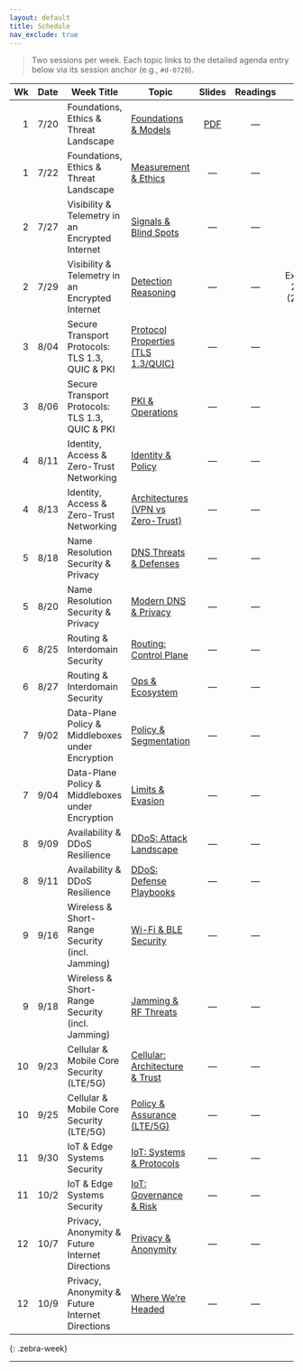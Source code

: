 ```yaml
---
layout: default
title: Schedule
nav_exclude: true
---
```


> Two sessions per week. Each topic links to the detailed agenda entry below via its session anchor (e.g., `#d-0720`).
<div class="zebra-week" markdown="1">

| Wk |  Date  | Week Title | Topic | Slides | Readings | Due |
|---:|:------:|---|---|:--:|:--:|:--:|
| 1 | 7/20 | Foundations, Ethics & Threat Landscape | [Foundations & Models](#d-0720) | [PDF](/slides/mod_1_1.pdf) | — | — |
| 1 | 7/22 | Foundations, Ethics & Threat Landscape | [Measurement & Ethics](#d-0722) | — | — | — |
| 2 | 7/27 | Visibility & Telemetry in an Encrypted Internet | [Signals & Blind Spots](#d-0727) | — | — | — |
| 2 | 7/29 | Visibility & Telemetry in an Encrypted Internet | [Detection Reasoning](#d-0729) | — | — | Exercise 2 due (23:59) |
| 3 | 8/04 | Secure Transport Protocols: TLS 1.3, QUIC & PKI | [Protocol Properties (TLS 1.3/QUIC)](#d-0804) | — | — | — |
| 3 | 8/06 | Secure Transport Protocols: TLS 1.3, QUIC & PKI | [PKI & Operations](#d-0806) | — | — | — |
| 4 | 8/11 | Identity, Access & Zero-Trust Networking | [Identity & Policy](#d-0811) | — | — | — |
| 4 | 8/13 | Identity, Access & Zero-Trust Networking | [Architectures (VPN vs Zero-Trust)](#d-0813) | — | — | — |
| 5 | 8/18 | Name Resolution Security & Privacy | [DNS Threats & Defenses](#d-0818) | — | — | — |
| 5 | 8/20 | Name Resolution Security & Privacy | [Modern DNS & Privacy](#d-0820) | — | — | — |
| 6 | 8/25 | Routing & Interdomain Security | [Routing: Control Plane](#d-0825) | — | — | — |
| 6 | 8/27 | Routing & Interdomain Security | [Ops & Ecosystem](#d-0827) | — | — | — |
| 7 | 9/02 | Data-Plane Policy & Middleboxes under Encryption | [Policy & Segmentation](#d-0902) | — | — | — |
| 7 | 9/04 | Data-Plane Policy & Middleboxes under Encryption | [Limits & Evasion](#d-0904) | — | — | — |
| 8 | 9/09 | Availability & DDoS Resilience | [DDoS: Attack Landscape](#d-0909) | — | — | — |
| 8 | 9/11 | Availability & DDoS Resilience | [DDoS: Defense Playbooks](#d-0911) | — | — | — |
| 9 | 9/16 | Wireless & Short-Range Security (incl. Jamming) | [Wi-Fi & BLE Security](#d-0916) | — | — | — |
| 9 | 9/18 | Wireless & Short-Range Security (incl. Jamming) | [Jamming & RF Threats](#d-0918) | — | — | — |
|10 | 9/23 | Cellular & Mobile Core Security (LTE/5G) | [Cellular: Architecture & Trust](#d-0923) | — | — | — |
|10 | 9/25 | Cellular & Mobile Core Security (LTE/5G) | [Policy & Assurance (LTE/5G)](#d-0925) | — | — | — |
|11 | 9/30 | IoT & Edge Systems Security | [IoT: Systems & Protocols](#d-0930) | — | — | — |
|11 | 10/2 | IoT & Edge Systems Security | [IoT: Governance & Risk](#d-1002) | — | — | — |
|12 | 10/7 | Privacy, Anonymity & Future Internet Directions | [Privacy & Anonymity](#d-1007) | — | — | — |
|12 | 10/9 | Privacy, Anonymity & Future Internet Directions | [Where We’re Headed](#d-1009) | — | — | — |

</div>
{: .zebra-week}

---
